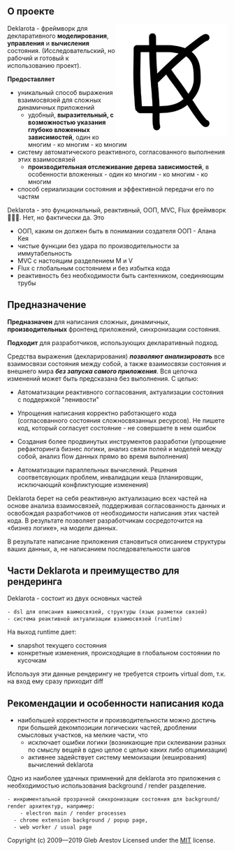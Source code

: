 ## О проекте

<img align="right" width="256" height="256" title="dk logo" src="./docs/assets/dk-logo.svg"/>

Deklarota - фреймворк для декларативного **моделирования**, **управления** и **вычисления** состояния. (Исследовательский, но рабочий и готовый к использованию проект).

**Предоставляет**

- уникальный способ выражения взаимосвязей для сложных динамичных приложений
  - удобный, **выразительный, с возможностью указания глубоко вложенных зависимостей**, один ко многим - ко многим - ко многим
- систему автоматического реактивного, согласованного выполнения этих взаимосвязей
  - **производительная отслеживание дерева зависимостей**, в особенности вложенных - один ко многим - ко многим - ко многим
- способ сериализации состояния и эффективной передачи его по частям



Deklarota - это фунциональный, реактивный, ООП, MVC, Flux фреймворк 🤯🤯🤯. Нет, но фактически да. Это

- ООП, каким он должен быть в понимании создателя ООП - Алана Кея
- чистые функции без удара по производительности за иммутабельность
- MVC с настоящим разделением M и V
- Flux с глобальным состоянием и без избытка кода
- реактивность без необходимости быть сантехником, соединяющим трубы



## Предназначение


**Предназначен** для написания сложных, динамичных, **производительных** фронтенд приложений, синхронизации состояния.

**Подходит** для разработчиков, использующих декларативный подход.

Средства выражения (декларирования) ***позволяют анализировать*** все взаимосвязи состояния между собой, а также взаимосвязи состояния и внешнего мира ***без запуска самого приложения***. Вся цепочка изменений может быть предсказана без выполнения. С целью:

- Автоматизации реактивного согласования, актуализации состояния с поддержкой "ленивости"

- Упрощения написания корректно работающего кода (согласованного состояния сложносвязанных ресурсов). Не пишете код, который согласует состояние - не совершаете в нем ошибок

- Создания более продвинутых инструментов разработки (упрощение рефакторинга бизнес логики, анализ связи полей и моделей между собой, анализ flow данных прямо во время выполнения)
- Автоматизации параллельных вычислений. Решения соответсвующих проблем, инвалидации кеша (планировщик, исключающий конфликтующие изменения)

Deklarota берет на себя реактивную актуализацию всех частей на основе анализа взаимосвязей, поддерживая согласованность данных и освобождая разработчиков от необходимости написания этих частей кода. В результате позволяет разработчикам сосредоточится на «бизнез логике», на модели данных.

В результате написание приложения становиться описанием структуры ваших данных, а, не написанием последовательности шагов



## Части Deklarota и преимущество для рендеринга

Deklarota - состоит из двух основных частей

	- dsl для описания ваимосвязей, структуры (язык разметки связей)
	- система реактивной актуализации взаимосвязей (runtime)

На выход runtime дает:

- snapshot текущего состояния
- конкретные изменения, происходящие в глобальном состоянии по кусочкам

Используя эти данные рендерингу не требуется строить virtual dom, т.к. на вход ему сразу приходит diff



## Рекомендации и особенности написания кода

 - наибольшей корректности и производительности можно достичь при большей декомпозиции логических частей, дроблении смысловых участков, на мелкие части, что
    - исключает ошибки логики (возникающие при склеивании разных по смыслу вещей в одно целое с целью каких либо опцимизации)
    - активнее задействует систему мемоизации (кеширования) вычислений deklarota



Одно из наиболее удачных примнений для deklarota это приложения с необходимостью использования background / render разделение.

	- инкриментальной прозрачной синхронизации состояния для background/ render архитектур, например:
		- electron main / render processes
	  - chrome extension background / popup page,
	  - web worker / usual page





Copyright (c) 2009—2019 Gleb Arestov
Licensed under the [MIT](http://www.opensource.org/licenses/mit-license.php) license.
